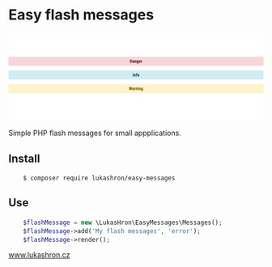 # Easy flash messages

![alt text](https://github.com/lukashron/easy-messages/blob/master/screenshot.png?raw=true)

Simple PHP flash messages for small appplications.

Install
-------
```
    $ composer require lukashron/easy-messages
```

Use
---
```php
    $flashMessage = new \LukasHron\EasyMessages\Messages();
    $flashMessage->add('My flash messages', 'error');
    $flashMessage->render();
```

www.lukashron.cz